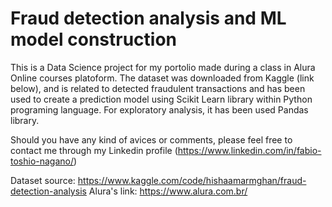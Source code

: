 # Fraud detection analysis and ML model construction

This is a Data Science project for my portolio made during a class in Alura Online courses platoform.
The dataset was downloaded from Kaggle (link below), and is related to detected fraudulent transactions and has been used to create a prediction model using Scikit Learn library within Python programing language. 
For exploratory analysis, it has been used Pandas library. 

Should you have any kind of avices or comments, please feel free to contact me through my Linkedin profile (https://www.linkedin.com/in/fabio-toshio-nagano/)

Dataset source: https://www.kaggle.com/code/hishaamarmghan/fraud-detection-analysis
Alura's link: https://www.alura.com.br/
